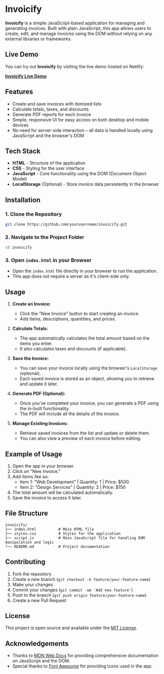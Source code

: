 # Invoicify

**Invoicify** is a simple JavaScript-based application for managing and generating invoices. Built with plain JavaScript, this app allows users to create, edit, and manage invoices using the DOM without relying on any external libraries or frameworks.

## Live Demo

You can try out **Invoicify** by visiting the live demo hosted on Netlify:

[**Invoicify Live Demo**](https://beautiful-sprinkles-8b03cc.netlify.app/)

## Features

- Create and save invoices with itemized lists
- Calculate totals, taxes, and discounts
- Generate PDF reports for each invoice
- Simple, responsive UI for easy access on both desktop and mobile devices
- No need for server-side interaction – all data is handled locally using JavaScript and the browser's DOM

## Tech Stack

- **HTML** - Structure of the application
- **CSS** - Styling for the user interface
- **JavaScript** - Core functionality using the DOM (Document Object Model)
- **LocalStorage** (Optional) - Store invoice data persistently in the browser

## Installation

### 1. Clone the Repository

```bash
git clone https://github.com/yourusername/invoicify.git
```

### 2. Navigate to the Project Folder

```bash
cd invoicify
```

### 3. Open `index.html` in your Browser

- Open the `index.html` file directly in your browser to run the application.
- This app does not require a server as it's client-side only.

## Usage

1. **Create an Invoice:**
   - Click the "New Invoice" button to start creating an invoice.
   - Add items, descriptions, quantities, and prices.
2. **Calculate Totals:**

   - The app automatically calculates the total amount based on the items you enter.
   - It also calculates taxes and discounts (if applicable).

3. **Save the Invoice:**

   - You can save your invoice locally using the browser's `LocalStorage` (optional).
   - Each saved invoice is stored as an object, allowing you to retrieve and update it later.

4. **Generate PDF (Optional):**

   - Once you’ve completed your invoice, you can generate a PDF using the in-built functionality.
   - The PDF will include all the details of the invoice.

5. **Manage Existing Invoices:**
   - Retrieve saved invoices from the list and update or delete them.
   - You can also view a preview of each invoice before editing.

## Example of Usage

1. Open the app in your browser.
2. Click on "New Invoice."
3. Add items like so:
   - Item 1: "Web Development" | Quantity: 1 | Price: $500
   - Item 2: "Design Services" | Quantity: 2 | Price: $150
4. The total amount will be calculated automatically.
5. Save the invoice to access it later.

## File Structure

```
invoicify/
├── index.html          # Main HTML file
├── styles.css          # Styles for the application
├── script.js           # Main JavaScript file for handling DOM manipulation and logic
└── README.md           # Project documentation
```

## Contributing

1. Fork the repository
2. Create a new branch (`git checkout -b feature/your-feature-name`)
3. Make your changes
4. Commit your changes (`git commit -am 'Add new feature'`)
5. Push to the branch (`git push origin feature/your-feature-name`)
6. Create a new Pull Request

## License

This project is open source and available under the [MIT License](LICENSE).

## Acknowledgements

- Thanks to [MDN Web Docs](https://developer.mozilla.org/en-US/) for providing comprehensive documentation on JavaScript and the DOM.
- Special thanks to [Font Awesome](https://fontawesome.com/) for providing icons used in the app.
